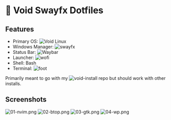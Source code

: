 #  Void Swayfx Dotfiles
## Features
- Primary OS: ![Void Linux](https://voidlinux.org/)
- Windows Manager: ![swayfx](https://github.com/WillPower3309/swayfx)
- Status Bar: ![Waybar](https://github.com/Alexays/Waybar)
- Launcher: ![wofi](https://sr.ht/~scoopta/wofi/)
- Shell: Bash
- Terminal: ![foot](https://codeberg.org/dnkl/foot)

Primarily meant to go with my ![void-install](https://github.com/dylanbegin/void-install) repo but should work with other installs.

## Screenshots
![01-nvim.png](https://github.com/dylanbegin/dotfiles/assets/01-nvim.png)
![02-btop.png](https://github.com/dylanbegin/dotfiles/assets/02-btop.png)
![03-gtk.png](https://github.com/dylanbegin/dotfiles/assets/03-gtk.png)
![04-wp.png](https://github.com/dylanbegin/dotfiles/assets/04-wp.png)
